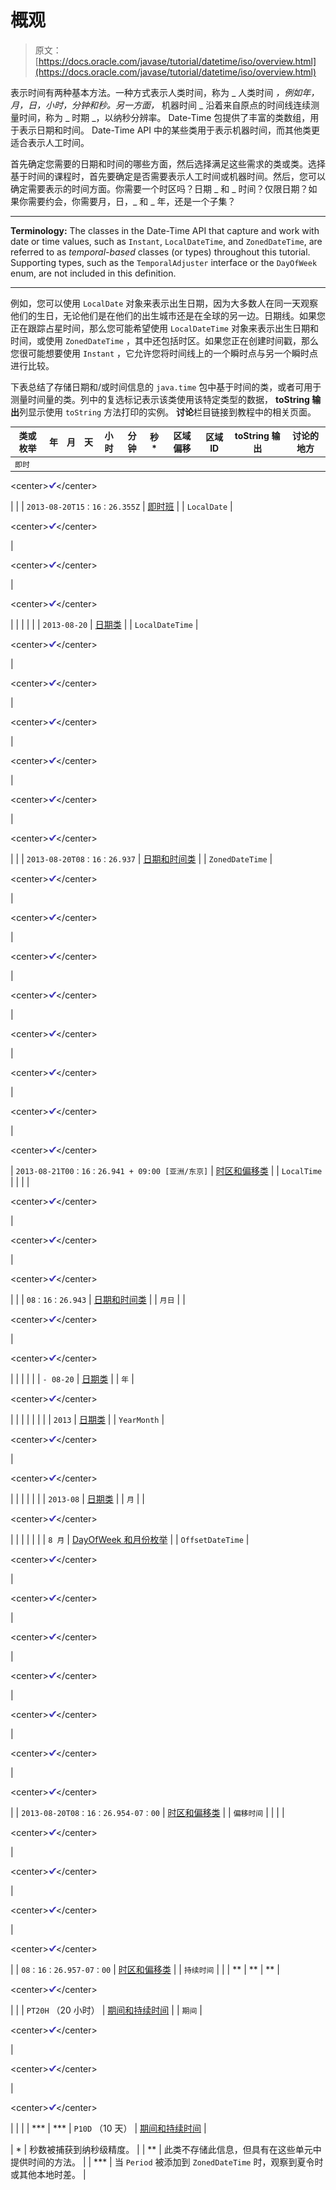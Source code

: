 # 概观

> 原文： [https://docs.oracle.com/javase/tutorial/datetime/iso/overview.html](https://docs.oracle.com/javase/tutorial/datetime/iso/overview.html)

表示时间有两种基本方法。一种方式表示人类时间，称为 _ 人类时间 _，例如年，月，日，小时，分钟和秒。另一方面，_ 机器时间 _ 沿着来自原点的时间线连续测量时间，称为 _ 时期 _，以纳秒分辨率。 Date-Time 包提供了丰富的类数组，用于表示日期和时间。 Date-Time API 中的某些类用于表示机器时间，而其他类更适合表示人工时间。

首先确定您需要的日期和时间的哪些方面，然后选择满足这些需求的类或类。选择基于时间的课程时，首先要确定是否需要表示人工时间或机器时间。然后，您可以确定需要表示的时间方面。你需要一个时区吗？日期 _ 和 _ 时间？仅限日期？如果你需要约会，你需要月，日，_ 和 _ 年，还是一个子集？

* * *

**Terminology:** The classes in the Date-Time API that capture and work with date or time values, such as `Instant`, `LocalDateTime`, and `ZonedDateTime`, are referred to as _temporal-based_ classes (or types) throughout this tutorial. Supporting types, such as the `TemporalAdjuster` interface or the `DayOfWeek` enum, are not included in this definition.

* * *

例如，您可以使用 `LocalDate` 对象来表示出生日期，因为大多数人在同一天观察他们的生日，无论他们是在他们的出生城市还是在全球的另一边。日期线。如果您正在跟踪占星时间，那么您可能希望使用 `LocalDateTime` 对象来表示出生日期和时间，或使用 `ZonedDateTime` ，其中还包括时区。如果您正在创建时间戳，那么您很可能想要使用 `Instant` ，它允许您将时间线上的一个瞬时点与另一个瞬时点进行比较。

下表总结了存储日期和/或时间信息的 `java.time` 包中基于时间的类，或者可用于测量时间量的类。列中的复选标记表示该类使用该特定类型的数据， **toString 输出**列显示使用 `toString` 方法打印的实例。 **讨论**栏目链接到教程中的相关页面。

| 类或枚举 | 年 | 月 | 天 | 小时 | 分钟 | 秒* | 区域偏移 | 区域 ID | toString 输出 | 讨论的地方 |
| --- | --- | --- | --- | --- | --- | --- | --- | --- | --- | --- |
| `即时` |  |  |  |  |  | 

&lt;center&gt;![checked](img/12bd475494acc0d71eb308e2275a6457.jpg)&lt;/center&gt;

 |  |  | `2013-08-20T15：16：26.355Z` | [即时班](instant.html) |
| `LocalDate` | 

&lt;center&gt;![checked](img/12bd475494acc0d71eb308e2275a6457.jpg)&lt;/center&gt;

 | 

&lt;center&gt;![checked](img/12bd475494acc0d71eb308e2275a6457.jpg)&lt;/center&gt;

 | 

&lt;center&gt;![checked](img/12bd475494acc0d71eb308e2275a6457.jpg)&lt;/center&gt;

 |  |  |  |  |  | `2013-08-20` | [日期类](date.html) |
| `LocalDateTime` | 

&lt;center&gt;![checked](img/12bd475494acc0d71eb308e2275a6457.jpg)&lt;/center&gt;

 | 

&lt;center&gt;![checked](img/12bd475494acc0d71eb308e2275a6457.jpg)&lt;/center&gt;

 | 

&lt;center&gt;![checked](img/12bd475494acc0d71eb308e2275a6457.jpg)&lt;/center&gt;

 | 

&lt;center&gt;![checked](img/12bd475494acc0d71eb308e2275a6457.jpg)&lt;/center&gt;

 | 

&lt;center&gt;![checked](img/12bd475494acc0d71eb308e2275a6457.jpg)&lt;/center&gt;

 | 

&lt;center&gt;![checked](img/12bd475494acc0d71eb308e2275a6457.jpg)&lt;/center&gt;

 |  |  | `2013-08-20T08：16：26.937` | [日期和时间类](datetime.html) |
| `ZonedDateTime` | 

&lt;center&gt;![checked](img/12bd475494acc0d71eb308e2275a6457.jpg)&lt;/center&gt;

 | 

&lt;center&gt;![checked](img/12bd475494acc0d71eb308e2275a6457.jpg)&lt;/center&gt;

 | 

&lt;center&gt;![checked](img/12bd475494acc0d71eb308e2275a6457.jpg)&lt;/center&gt;

 | 

&lt;center&gt;![checked](img/12bd475494acc0d71eb308e2275a6457.jpg)&lt;/center&gt;

 | 

&lt;center&gt;![checked](img/12bd475494acc0d71eb308e2275a6457.jpg)&lt;/center&gt;

 | 

&lt;center&gt;![checked](img/12bd475494acc0d71eb308e2275a6457.jpg)&lt;/center&gt;

 | 

&lt;center&gt;![checked](img/12bd475494acc0d71eb308e2275a6457.jpg)&lt;/center&gt;

 | 

&lt;center&gt;![checked](img/12bd475494acc0d71eb308e2275a6457.jpg)&lt;/center&gt;

 | `2013-08-21T00：16：26.941 + 09:00 [亚洲/东京]` | [时区和偏移类](timezones.html) |
| `LocalTime` |  |  |  | 

&lt;center&gt;![checked](img/12bd475494acc0d71eb308e2275a6457.jpg)&lt;/center&gt;

 | 

&lt;center&gt;![checked](img/12bd475494acc0d71eb308e2275a6457.jpg)&lt;/center&gt;

 | 

&lt;center&gt;![checked](img/12bd475494acc0d71eb308e2275a6457.jpg)&lt;/center&gt;

 |  |  | `08：16：26.943` | [日期和时间类](datetime.html) |
| `月日` |  | 

&lt;center&gt;![checked](img/12bd475494acc0d71eb308e2275a6457.jpg)&lt;/center&gt;

 | 

&lt;center&gt;![checked](img/12bd475494acc0d71eb308e2275a6457.jpg)&lt;/center&gt;

 |  |  |  |  |  | `- 08-20` | [日期类](date.html) |
| `年` | 

&lt;center&gt;![checked](img/12bd475494acc0d71eb308e2275a6457.jpg)&lt;/center&gt;

 |  |  |  |  |  |  |  | `2013` | [日期类](date.html) |
| `YearMonth` | 

&lt;center&gt;![checked](img/12bd475494acc0d71eb308e2275a6457.jpg)&lt;/center&gt;

 | 

&lt;center&gt;![checked](img/12bd475494acc0d71eb308e2275a6457.jpg)&lt;/center&gt;

 |  |  |  |  |  |  | `2013-08` | [日期类](date.html) |
| `月` |  | 

&lt;center&gt;![checked](img/12bd475494acc0d71eb308e2275a6457.jpg)&lt;/center&gt;

 |  |  |  |  |  |  | `8 月` | [DayOfWeek 和月份枚举](enum.html) |
| `OffsetDateTime` | 

&lt;center&gt;![checked](img/12bd475494acc0d71eb308e2275a6457.jpg)&lt;/center&gt;

 | 

&lt;center&gt;![checked](img/12bd475494acc0d71eb308e2275a6457.jpg)&lt;/center&gt;

 | 

&lt;center&gt;![checked](img/12bd475494acc0d71eb308e2275a6457.jpg)&lt;/center&gt;

 | 

&lt;center&gt;![checked](img/12bd475494acc0d71eb308e2275a6457.jpg)&lt;/center&gt;

 | 

&lt;center&gt;![checked](img/12bd475494acc0d71eb308e2275a6457.jpg)&lt;/center&gt;

 | 

&lt;center&gt;![checked](img/12bd475494acc0d71eb308e2275a6457.jpg)&lt;/center&gt;

 | 

&lt;center&gt;![checked](img/12bd475494acc0d71eb308e2275a6457.jpg)&lt;/center&gt;

 |  | `2013-08-20T08：16：26.954-07：00` | [时区和偏移类](timezones.html) |
| `偏移时间` |  |  |  | 

&lt;center&gt;![checked](img/12bd475494acc0d71eb308e2275a6457.jpg)&lt;/center&gt;

 | 

&lt;center&gt;![checked](img/12bd475494acc0d71eb308e2275a6457.jpg)&lt;/center&gt;

 | 

&lt;center&gt;![checked](img/12bd475494acc0d71eb308e2275a6457.jpg)&lt;/center&gt;

 | 

&lt;center&gt;![checked](img/12bd475494acc0d71eb308e2275a6457.jpg)&lt;/center&gt;

 |  | `08：16：26.957-07：00` | [时区和偏移类](timezones.html) |
| `持续时间` |  |  | ** | ** | ** | 

&lt;center&gt;![checked](img/12bd475494acc0d71eb308e2275a6457.jpg)&lt;/center&gt;

 |  |  | `PT20H` （20 小时） | [期间和持续时间](period.html) |
| `期间` | 

&lt;center&gt;![checked](img/12bd475494acc0d71eb308e2275a6457.jpg)&lt;/center&gt;

 | 

&lt;center&gt;![checked](img/12bd475494acc0d71eb308e2275a6457.jpg)&lt;/center&gt;

 | 

&lt;center&gt;![checked](img/12bd475494acc0d71eb308e2275a6457.jpg)&lt;/center&gt;

 |  |  |  | *** | *** | `P10D` （10 天） | [期间和持续时间](period.html) |

| * | 秒数被捕获到纳秒级精度。 |
| ** | 此类不存储此信息，但具有在这些单元中提供时间的方法。 |
| *** | 当 `Period` 被添加到 `ZonedDateTime` 时，观察到夏令时或其他本地时差。 |